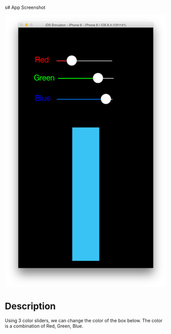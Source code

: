 s# App Screenshot

![image](../../Screenshots/ColorMakerWithSlider.png)

# Description
Using 3 color sliders, we can change the color of the box below. The color is a combination of Red, Green, Blue.